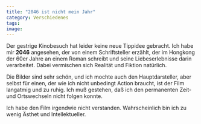 ```yaml
---
title: "2046 ist nicht mein Jahr"
category: Verschiedenes
tags: 
image: 
---
```


Der gestrige Kinobesuch hat leider keine neue Tippidee gebracht. Ich habe mir **2046** angesehen, der von einem Schriftsteller erzählt, der im Hongkong der 60er Jahre an einem Roman schreibt und seine Liebeserlebnisse darin verarbeitet. Dabei vermischen sich Realität und Fiktion natürlich.

Die Bilder sind sehr schön, und ich mochte auch den Hauptdarsteller, aber selbst für einen, der wie ich nicht unbedingt Action braucht, ist der Film langatmig und zu ruhig. Ich muß gestehen, daß ich den permanenten Zeit- und Ortswechseln nicht folgen konnte.

Ich habe den Film irgendwie nicht verstanden. Wahrscheinlich bin ich zu wenig Ästhet und Intellektueller.

